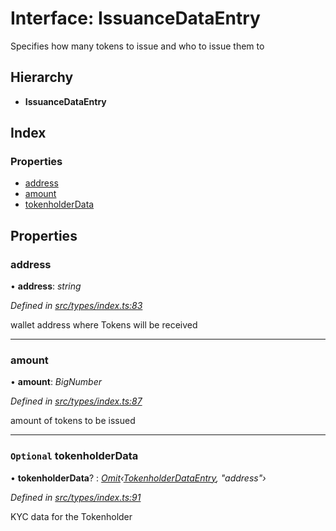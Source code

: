 # Interface: IssuanceDataEntry

Specifies how many tokens to issue and who to issue them to

## Hierarchy

* **IssuanceDataEntry**

## Index

### Properties

* [address](_types_index_.issuancedataentry.md#address)
* [amount](_types_index_.issuancedataentry.md#amount)
* [tokenholderData](_types_index_.issuancedataentry.md#optional-tokenholderdata)

## Properties

###  address

• **address**: *string*

*Defined in [src/types/index.ts:83](https://github.com/PolymathNetwork/polymath-sdk/blob/45453ad/src/types/index.ts#L83)*

wallet address where Tokens will be received

___

###  amount

• **amount**: *BigNumber*

*Defined in [src/types/index.ts:87](https://github.com/PolymathNetwork/polymath-sdk/blob/45453ad/src/types/index.ts#L87)*

amount of tokens to be issued

___

### `Optional` tokenholderData

• **tokenholderData**? : *[Omit](../modules/_types_index_.md#omit)‹[TokenholderDataEntry](_types_index_.tokenholderdataentry.md), "address"›*

*Defined in [src/types/index.ts:91](https://github.com/PolymathNetwork/polymath-sdk/blob/45453ad/src/types/index.ts#L91)*

KYC data for the Tokenholder
